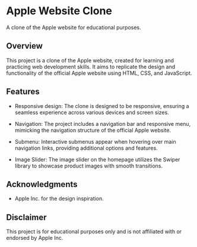 # Apple Website Clone

A clone of the Apple website for educational purposes.

## Overview

This project is a clone of the Apple website, created for learning and practicing web development skills. It aims to replicate the design and functionality of the official Apple website using HTML, CSS, and JavaScript.

## Features

- Responsive design: The clone is designed to be responsive, ensuring a seamless experience across various devices and screen sizes.

- Navigation: The project includes a navigation bar and responsive menu, mimicking the navigation structure of the official Apple website.

- Submenu: Interactive submenus appear when hovering over main navigation links, providing additional options and features.

- Image Slider: The image slider on the homepage utilizes the Swiper library to showcase product images with smooth transitions.


## Acknowledgments

- Apple Inc. for the design inspiration.

## Disclaimer

This project is for educational purposes only and is not affiliated with or endorsed by Apple Inc.


